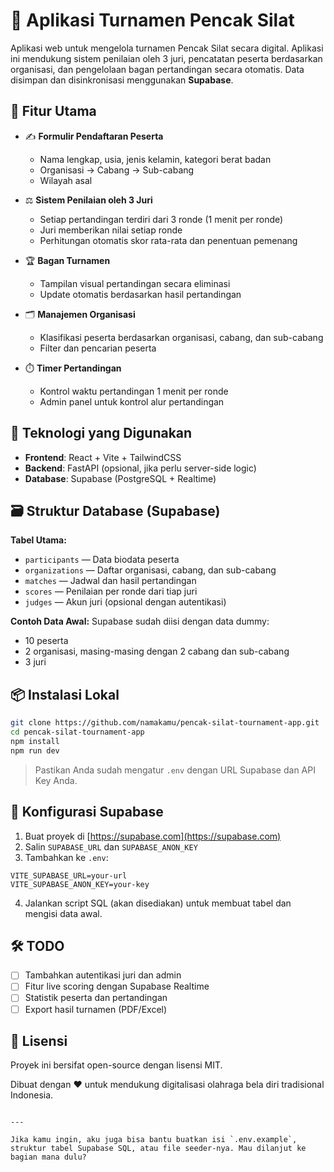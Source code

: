 # 🥋 Aplikasi Turnamen Pencak Silat

Aplikasi web untuk mengelola turnamen Pencak Silat secara digital. Aplikasi ini mendukung sistem penilaian oleh 3 juri, pencatatan peserta berdasarkan organisasi, dan pengelolaan bagan pertandingan secara otomatis. Data disimpan dan disinkronisasi menggunakan **Supabase**.

## 🚀 Fitur Utama

- ✍️ **Formulir Pendaftaran Peserta**
  - Nama lengkap, usia, jenis kelamin, kategori berat badan
  - Organisasi → Cabang → Sub-cabang
  - Wilayah asal

- ⚖️ **Sistem Penilaian oleh 3 Juri**
  - Setiap pertandingan terdiri dari 3 ronde (1 menit per ronde)
  - Juri memberikan nilai setiap ronde
  - Perhitungan otomatis skor rata-rata dan penentuan pemenang

- 🏆 **Bagan Turnamen**
  - Tampilan visual pertandingan secara eliminasi
  - Update otomatis berdasarkan hasil pertandingan

- 🗂️ **Manajemen Organisasi**
  - Klasifikasi peserta berdasarkan organisasi, cabang, dan sub-cabang
  - Filter dan pencarian peserta

- ⏱️ **Timer Pertandingan**
  - Kontrol waktu pertandingan 1 menit per ronde
  - Admin panel untuk kontrol alur pertandingan

## 🧰 Teknologi yang Digunakan

- **Frontend**: React + Vite + TailwindCSS  
- **Backend**: FastAPI (opsional, jika perlu server-side logic)  
- **Database**: Supabase (PostgreSQL + Realtime)

## 🗃️ Struktur Database (Supabase)

**Tabel Utama:**
- `participants` — Data biodata peserta
- `organizations` — Daftar organisasi, cabang, dan sub-cabang
- `matches` — Jadwal dan hasil pertandingan
- `scores` — Penilaian per ronde dari tiap juri
- `judges` — Akun juri (opsional dengan autentikasi)
  
**Contoh Data Awal:**
Supabase sudah diisi dengan data dummy:
- 10 peserta
- 2 organisasi, masing-masing dengan 2 cabang dan sub-cabang
- 3 juri

## 📦 Instalasi Lokal

```bash
git clone https://github.com/namakamu/pencak-silat-tournament-app.git
cd pencak-silat-tournament-app
npm install
npm run dev
````

> Pastikan Anda sudah mengatur `.env` dengan URL Supabase dan API Key Anda.

## 🔐 Konfigurasi Supabase

1. Buat proyek di [https://supabase.com](https://supabase.com)
2. Salin `SUPABASE_URL` dan `SUPABASE_ANON_KEY`
3. Tambahkan ke `.env`:

```
VITE_SUPABASE_URL=your-url
VITE_SUPABASE_ANON_KEY=your-key
```

4. Jalankan script SQL (akan disediakan) untuk membuat tabel dan mengisi data awal.

## 🛠️ TODO

* [ ] Tambahkan autentikasi juri dan admin
* [ ] Fitur live scoring dengan Supabase Realtime
* [ ] Statistik peserta dan pertandingan
* [ ] Export hasil turnamen (PDF/Excel)

## 📄 Lisensi

Proyek ini bersifat open-source dengan lisensi MIT.

Dibuat dengan ❤️ untuk mendukung digitalisasi olahraga bela diri tradisional Indonesia.

```

---

Jika kamu ingin, aku juga bisa bantu buatkan isi `.env.example`, struktur tabel Supabase SQL, atau file seeder-nya. Mau dilanjut ke bagian mana dulu?
```
